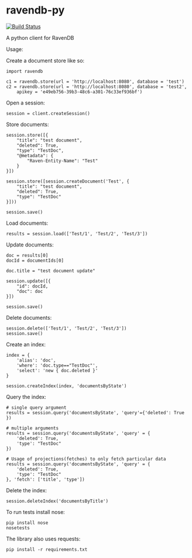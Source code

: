 ravendb-py
=======

[![Build Status](https://travis-ci.org/firegrass/ravendb-py.svg?branch=master)](https://travis-ci.org/firegrass/ravendb-py)

A python client for RavenDB

Usage:

Create a document store like so:

```
import ravendb

c1 = ravendb.store(url = 'http://localhost:8080', database = 'test')
c2 = ravendb.store(url = 'http://localhost:8080', database = 'test2',
    apikey = 'e49eb756-39b3-48c6-a301-76c33ef936bf')
```

Open a session:

```session = client.createSession()```

Store documents:

```
session.store([{
    "title": "test document",
    "deleted": True,
    "type": "TestDoc",
    "@metadata": {
        "Raven-Entity-Name": "Test"
    }
}])

session.store([session.createDocument('Test', {
    "title": "test document",
    "deleted": True,
    "type": "TestDoc"
}]))

session.save()
```

Load documents:

```results = session.load(['Test/1', 'Test/2', 'Test/3'])```


Update documents:

```
doc = results[0]
docId = documentIds[0]

doc.title = "test document update"

session.update([{
    "id": docId,
    "doc": doc
}])

session.save()
```

Delete documents:

```
session.delete(['Test/1', 'Test/2', 'Test/3'])
session.save()
```

Create an index:

```
index = {
    'alias': 'doc',
    'where': 'doc.type=="TestDoc"',
    'select': 'new { doc.deleted }'
}

session.createIndex(index, 'documentsByState')
```

Query the index:

```
# single query argument
results = session.query('documentsByState', 'query'={'deleted': True })

# multiple arguments
results = session.query('documentsByState', 'query' = {
    'deleted': True,
    'type': "TestDoc"
})

# Usage of projections(fetches) to only fetch particular data
results = session.query('documentsByState', 'query' = {
    'deleted': True,
    'type': "TestDoc"
}, 'fetch': ['title', 'type'])
```

Delete the index:

```
session.deleteIndex('documentsByTitle')
```

To run tests install nose:

    pip install nose
    nosetests

The library also uses requests:

    pip install -r requirements.txt
